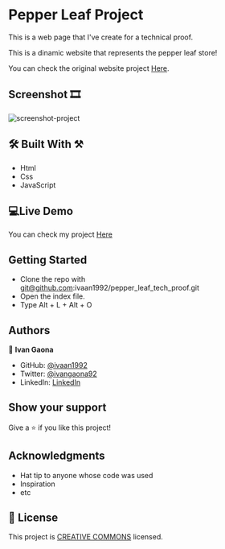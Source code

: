 # Pepper Leaf Project

This is a web page that I've create for a technical proof.

This is a dinamic website that represents the pepper leaf store!

You can check the original website project <a href="https://drive.google.com/file/d/1gsAeYMm3Ge6AoOX31mP3N6t0hwssMDyQ/view?usp=sharing">Here</a>. 

## Screenshot 🎞️
![screenshot-project](https://user-images.githubusercontent.com/73128809/222844340-63dc8ee0-3b26-41ff-ab11-477fe7d1a353.png)

 
##  🛠️ Built With ⚒️

- Html
- Css
- JavaScript
 
##  💻Live Demo

You can check my project <a href="https://main--cheerful-pothos-06cfbf.netlify.app/">Here</a>


## Getting Started 

- Clone the repo with git@github.com:ivaan1992/pepper_leaf_tech_proof.git
- Open the index file. 
- Type Alt + L + Alt + O

## Authors

👤 **Ivan Gaona**


- GitHub: [@ivaan1992](https://github.com/ivaan1992)
- Twitter: [@ivangaona92](https://twitter.com/ivangaona92)
- LinkedIn: [LinkedIn](https://www.linkedin.com/in/ivan-linares-gaona/)

## Show your support

Give a ⭐️ if you like this project!

## Acknowledgments

- Hat tip to anyone whose code was used
- Inspiration
- etc
## 📝 License

This project is <a href="https://creativecommons.org/licenses/by-nc/4.0/deed.en">CREATIVE COMMONS</a> licensed.